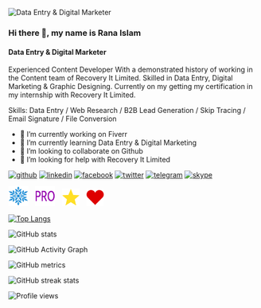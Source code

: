 ![Data Entry & Digital Marketer](https://scontent.fdac7-1.fna.fbcdn.net/v/t39.30808-6/313195830_3339607646268577_869783589212004519_n.jpg?stp=dst-jpg_s960x960&_nc_cat=105&ccb=1-7&_nc_sid=e3f864&_nc_eui2=AeGTMDpHNLkbme1dqdtbMoB1hlMCgu6StW6GUwKC7pK1btijaS5UtKFffP60Sr5VxJD13uBCuhKDT-TKrek4hq-p&_nc_ohc=LL7HgF-oyZUAX_C7W5R&_nc_ht=scontent.fdac7-1.fna&oh=00_AfCX6r7A1GiB3a4z8dPc0b87FRvv7DVRUaTcM7thBBDewA&oe=6380DC54)

### Hi there 👋, my name is Rana Islam
#### Data Entry & Digital Marketer


Experienced Content Developer With a demonstrated history of working in the Content team of Recovery It Limited. Skilled in Data Entry, Digital Marketing & Graphic Designing. Currently on my getting my certification in my internship with Recovery It Limited.

Skills: Data Entry / Web Research / B2B Lead Generation / Skip Tracing / Email Signature / File Conversion

- 🔭 I’m currently working on Fiverr 
- 🌱 I’m currently learning Data Entry & Digital Marketing 
- 👯 I’m looking to collaborate on Github 
- 🤔 I’m looking for help with Recovery It Limited 


[<img src='https://cdn.jsdelivr.net/npm/simple-icons@3.0.1/icons/github.svg' alt='github' height='40'>](https://github.com/https://github.com/ranaislam115)  [<img src='https://cdn.jsdelivr.net/npm/simple-icons@3.0.1/icons/linkedin.svg' alt='linkedin' height='40'>](https://www.linkedin.com/in/https://www.linkedin.com/in/rana-islam-028613252//)  [<img src='https://cdn.jsdelivr.net/npm/simple-icons@3.0.1/icons/facebook.svg' alt='facebook' height='40'>](https://www.facebook.com/https://www.facebook.com/alonely.rana.12/)  [<img src='https://cdn.jsdelivr.net/npm/simple-icons@3.0.1/icons/twitter.svg' alt='twitter' height='40'>](https://twitter.com/Ranaislam115)  [<img src='https://cdn.jsdelivr.net/npm/simple-icons@3.0.1/icons/telegram.svg' alt='telegram' height='40'>](Ranaislam115)  [<img src='https://cdn.jsdelivr.net/npm/simple-icons@3.0.1/icons/skype.svg' alt='skype' height='40'>](https://join.skype.com/invite/x4BrJdDXCyQn)  

<a href='https://archiveprogram.github.com/'><img src='https://raw.githubusercontent.com/acervenky/animated-github-badges/master/assets/acbadge.gif' width='40' height='40'></a> <a href='https://github.com/pricing'><img src='https://raw.githubusercontent.com/acervenky/animated-github-badges/master/assets/pro.gif' width='40' height='40'></a> <a href='https://stars.github.com/'><img src='https://raw.githubusercontent.com/acervenky/animated-github-badges/master/assets/starbadge.gif' width='35' height='35'></a> <a href='https://docs.github.com/en/github/supporting-the-open-source-community-with-github-sponsors'><img src='https://raw.githubusercontent.com/acervenky/animated-github-badges/master/assets/sponsorbadge.gif' width='35' height='35'></a> 

[![Top Langs](https://github-readme-stats.vercel.app/api/top-langs/?username=https://github.com/ranaislam115)](https://github.com/anuraghazra/github-readme-stats)

![GitHub stats](https://github-readme-stats.vercel.app/api?username=https://github.com/ranaislam115&show_icons=true&count_private=true)  

![GitHub Activity Graph](https://activity-graph.herokuapp.com/graph?username=https://github.com/ranaislam115)  

![GitHub metrics](https://metrics.lecoq.io/https://github.com/ranaislam115)  

![GitHub streak stats](https://github-readme-streak-stats.herokuapp.com/?user=https://github.com/ranaislam115)  

![Profile views](https://gpvc.arturio.dev/https://github.com/ranaislam115)  
